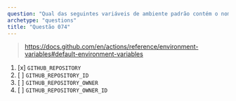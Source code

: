 ```yaml
---
question: "Qual das seguintes variáveis de ambiente padrão contém o nome completo (por exemplo, `octocat/hello-world`) do repositório onde o workflow está sendo executado?"
archetype: "questions"
title: "Questão 074"
---
```



> https://docs.github.com/en/actions/reference/environment-variables#default-environment-variables

1. [x] `GITHUB_REPOSITORY`
1. [ ] `GITHUB_REPOSITORY_ID`
1. [ ] `GITHUB_REPOSITORY_OWNER`
1. [ ] `GITHUB_REPOSITORY_OWNER_ID`
